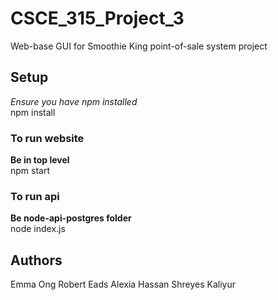 # CSCE_315_Project_3
Web-base GUI for Smoothie King point-of-sale system project

## Setup
*Ensure you have npm installed*<br/>
npm install

### To run website
**Be in top level**<br/>
npm start

### To run api
**Be node-api-postgres folder**<br/>
node index.js

## Authors
Emma Ong
Robert Eads
Alexia Hassan
Shreyes Kaliyur
